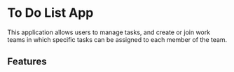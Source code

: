 # To Do List App

This application allows users to manage tasks, and create or join work teams in which specific tasks can be assigned to each member of the team.
## Features


